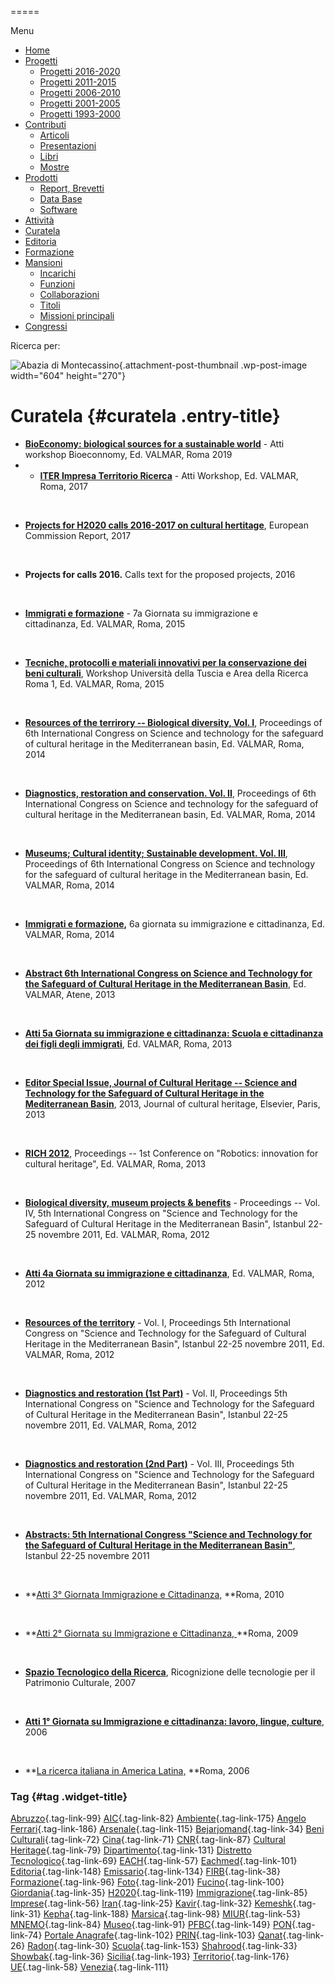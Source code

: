 


=====

 

Menu



-   [Home](index.html)
-   [Progetti](index.html)
    -   [Progetti 2016-2020](index86ea.html?page_id=388)
    -   [Progetti 2011-2015](indexea29.html?page_id=474)
    -   [Progetti 2006-2010](index9b8d.html?page_id=525)
    -   [Progetti 2001-2005](index3429.html?page_id=494)
    -   [Progetti 1993-2000](index5532.html?page_id=559)
-   [Contributi](index376e.html?cat=13)
    -   [Articoli](index305b.html?page_id=438)
    -   [Presentazioni](index3fd7.html?page_id=441)
    -   [Libri](indexb842.html?page_id=450)
    -   [Mostre](index85de.html?page_id=1066)
-   [Prodotti](indexb5e7.html?cat=15)
    -   [Report, Brevetti](indexfea7.html?page_id=1069)
    -   [Data Base](index7175.html?page_id=1072)
    -   [Software](index1a36.html?page_id=1075)
-   [Attività](index852a.html?page_id=410)
-   [Curatela](index5b3e.html?page_id=416)
-   [Editoria](index1597.html?page_id=419)
-   [Formazione](index7f00.html?page_id=422)
-   [Mansioni](index7fa5.html?cat=138)
    -   [Incarichi](indexfc67.html?page_id=1050)
    -   [Funzioni](index5cc7.html?page_id=1061)
    -   [Collaborazioni](index5edb.html?page_id=1083)
    -   [Titoli](indexa54c.html?page_id=1239)
    -   [Missioni principali](indexe97a.html?page_id=1804)
-   [Congressi](index9c1c.html?page_id=425)

Ricerca per:

![Abazia di Montecassino](wp-content/uploads/2018/11/Cassino-604x270.jpg){.attachment-post-thumbnail .wp-post-image width="604" height="270"}

Curatela {#curatela .entry-title}
========

-   **[BioEconomy: biological sources for a sustainable world](wp-content/uploads/2019/10/BioEconomy-ABSTRACT-ISBN-978-88-97987-21-5-Video_4.pdf)** - Atti workshop Bioeconnomy, Ed. VALMAR, Roma 2019
-   -   [**ITER Impresa Territorio Ricerca**](https://intranet.cnr.it/servizi/people/prodotto/download/i/128284) - Atti Workshop, Ed. VALMAR, Roma, 2017

&nbsp;

-   [**Projects for H2020 calls 2016-2017 on cultural hertitage**](https://intranet.cnr.it/servizi/people/prodotto/download/i/115088), European Commission Report, 2017

&nbsp;

-   **Projects for calls 2016.** Calls text for the proposed projects, 2016

&nbsp;

-   [**Immigrati e formazione**](https://intranet.cnr.it/servizi/people/prodotto/download/i/103111) - 7a Giornata su immigrazione e cittadinanza, Ed. VALMAR, Roma, 2015

&nbsp;

-   [**Tecniche, protocolli e materiali innovativi per la conservazione dei beni culturali**](https://intranet.cnr.it/servizi/people/prodotto/download/i/103106), Workshop Università della Tuscia e Area della Ricerca Roma 1, Ed. VALMAR, Roma, 2015

&nbsp;

-   [**Resources of the terrirory -- Biological diversity, Vol. I**](https://intranet.cnr.it/servizi/people/prodotto/download/i/99214), Proceedings of 6th International Congress on Science and technology for the safeguard of cultural heritage in the Mediterranean basin, Ed. VALMAR, Roma, 2014

&nbsp;

-   [**Diagnostics, restoration and conservation. Vol. II**](https://intranet.cnr.it/servizi/people/prodotto/download/i/99261), Proceedings of 6th International Congress on Science and technology for the safeguard of cultural heritage in the Mediterranean basin, Ed. VALMAR, Roma, 2014

&nbsp;

-   [**Museums; Cultural identity; Sustainable development. Vol. III**](https://intranet.cnr.it/servizi/people/prodotto/download/i/99264), Proceedings of 6th International Congress on Science and technology for the safeguard of cultural heritage in the Mediterranean basin, Ed. VALMAR, Roma, 2014

&nbsp;

-   **[Immigrati e formazione](wp-content/uploads/2018/11/CURATELA-2014-Atti-Immigrazione.pdf),** 6a giornata su immigrazione e cittadinanza, Ed. VALMAR, Roma, 2014

&nbsp;

-   [**Abstract 6th International Congress on Science and Technology for the Safeguard of Cultural Heritage in the Mediterranean Basin**](https://intranet.cnr.it/servizi/people/prodotto/download/i/99273), Ed. VALMAR, Atene, 2013

&nbsp;

-   [**Atti 5a Giornata su immigrazione e cittadinanza: Scuola e cittadinanza dei figli degli immigrati**](https://books.google.it/books?id=pSLKev4Psz4C&printsec=frontcover&dq=5a+Giornata+su+Immigrazione+e+Cittadinanza&hl=it&sa=X&ved=0ahUKEwiKma7J-9PeAhWEiCwKHdbCDMUQ6AEIKTAA#v=onepage&q&f=false), Ed. VALMAR, Roma, 2013

&nbsp;

-   [**Editor Special Issue, Journal of Cultural Heritage -- Science and Technology for the Safeguard of Cultural Heritage in the Mediterranean Basin**](https://intranet.cnr.it/servizi/people/prodotto/download/i/99423), 2013, Journal of cultural heritage, Elsevier, Paris, 2013

&nbsp;

-   **[RICH 2012](https://intranet.cnr.it/servizi/people/prodotto/download/i/99426)**, Proceedings -- 1st Conference on "Robotics: innovation for cultural heritage", Ed. VALMAR, Roma, 2013

&nbsp;

-   [**Biological diversity, museum projects & benefits**](https://intranet.cnr.it/servizi/people/prodotto/download/i/99458) - Proceedings -- Vol. IV, 5th International Congress on "Science and Technology for the Safeguard of Cultural Heritage in the Mediterranean Basin", Istanbul 22-25 novembre 2011, Ed. VALMAR, Roma, 2012

&nbsp;

-   [**Atti 4a Giornata su immigrazione e cittadinanza**](https://books.google.it/books?id=RM94fUqnvFIC&pg=PA95&dq=4a+Giornata+su+Immigrazione+e+Cittadinanza&hl=it&sa=X&ved=0ahUKEwjpofPp-dPeAhWGWiwKHVMiCl8Q6AEIKTAA#v=onepage&q&f=false), Ed. VALMAR, Roma, 2012

&nbsp;

-   [**Resources of the territory**](https://intranet.cnr.it/servizi/people/prodotto/download/i/99602) - Vol. I, Proceedings 5th International Congress on "Science and Technology for the Safeguard of Cultural Heritage in the Mediterranean Basin", Istanbul 22-25 novembre 2011, Ed. VALMAR, Roma, 2012

&nbsp;

-   [**Diagnostics and restoration (1st Part)**](https://intranet.cnr.it/servizi/people/prodotto/download/i/99470) - Vol. II, Proceedings 5th International Congress on "Science and Technology for the Safeguard of Cultural Heritage in the Mediterranean Basin", Istanbul 22-25 novembre 2011, Ed. VALMAR, Roma, 2012

&nbsp;

-   [**Diagnostics and restoration (2nd Part)**](https://intranet.cnr.it/servizi/people/prodotto/download/i/99470) - Vol. III, Proceedings 5th International Congress on "Science and Technology for the Safeguard of Cultural Heritage in the Mediterranean Basin", Istanbul 22-25 novembre 2011, Ed. VALMAR, Roma, 2012

&nbsp;

-   [**Abstracts: 5th International Congress "Science and Technology for the Safeguard of Cultural Heritage in the Mediterranean Basin"**](https://intranet.cnr.it/servizi/people/prodotto/download/i/99603), Istanbul 22-25 novembre 2011

&nbsp;

-   **[Atti 3° Giornata Immigrazione e Cittadinanza,](https://books.google.it/books?id=QOvNLsWQhQAC&pg=PP3&dq=3a+Giornata+su+Immigrazione+e+Cittadinanza,+2010+angelo+ferrari&hl=it&sa=X&ved=0ahUKEwj3pIX0-NPeAhVBfywKHeGxCR0Q6AEIKTAA#v=onepage&q&f=false) **Roma, 2010

&nbsp;

-   **[Atti 2° Giornata su Immigrazione e Cittadinanza, ](wp-content/uploads/2018/11/CURATELA-2009-Immigrazione-Atti.pdf)**Roma, 2009

&nbsp;

-   [**Spazio Tecnologico della Ricerca**](https://books.google.it/books?id=TTLgDQAAQBAJ&printsec=frontcover&dq=spazio+tecnologico+della+ricerca&hl=it&sa=X&ved=0ahUKEwjb65bq99PeAhXFEiwKHXE-CzwQ6AEIKTAA#v=onepage&q&f=false), Ricognizione delle tecnologie per il Patrimonio Culturale, 2007

&nbsp;

-   [**Atti 1° Giornata su Immigrazione e cittadinanza: lavoro, lingue, culture**](wp-content/uploads/2018/11/CURATELA-2006-Immigrazione-Atti.pdf), 2006

&nbsp;

-   **[La ricerca italiana in America Latina,](wp-content/uploads/2018/10/Depliant_America-_Latina_2.pdf) **Roma, 2006



### Tag {#tag .widget-title}

[Abruzzo](indexbf18.html?tag=abruzzo "2 argomenti"){.tag-link-99} [AIC](indexfd92.html?tag=aic "4 argomenti"){.tag-link-82} [Ambiente](indexa6a7.html?tag=ambiente "6 argomenti"){.tag-link-175} [Angelo Ferrari](indexdddd.html?tag=angelo-ferrari "22 argomenti"){.tag-link-186} [Arsenale](index6e38.html?tag=arsenale "2 argomenti"){.tag-link-115} [Bejarjomand](index93d3.html?tag=bejarjomand "1 argomento"){.tag-link-34} [Beni Culturali](index883e.html?tag=beni-culturali "14 argomenti"){.tag-link-72} [Cina](index26c3.html?tag=cina "2 argomenti"){.tag-link-71} [CNR](index47bd.html?tag=cnr "7 argomenti"){.tag-link-87} [Cultural Heritage](index49c7.html?tag=cultural-heritage "2 argomenti"){.tag-link-79} [Dipartimento](index79d6.html?tag=dipartimento "2 argomenti"){.tag-link-131} [Distretto Tecnologico](index057d.html?tag=distretto-tecnologico "2 argomenti"){.tag-link-69} [EACH](index42c8.html?tag=each "2 argomenti"){.tag-link-57} [Eachmed](indexcf6e.html?tag=eachmed "3 argomenti"){.tag-link-101} [Editoria](indexd50c.html?tag=editoria "1 argomento"){.tag-link-148} [Emissario](index7457.html?tag=emissario "4 argomenti"){.tag-link-134} [FIRB](index7342.html?tag=firb "3 argomenti"){.tag-link-38} [Formazione](index52c4.html?tag=formazione "3 argomenti"){.tag-link-96} [Foto](index2e63.html?tag=foto "2 argomenti"){.tag-link-201} [Fucino](index11b4.html?tag=fucino "5 argomenti"){.tag-link-100} [Giordania](index338b.html?tag=giordania "4 argomenti"){.tag-link-35} [H2020](index3914.html?tag=h2020 "10 argomenti"){.tag-link-119} [Immigrazione](index32ae.html?tag=immigrazione "4 argomenti"){.tag-link-85} [Imprese](index514c.html?tag=imprese "5 argomenti"){.tag-link-56} [Iran](index4241.html?tag=iran "5 argomenti"){.tag-link-25} [Kavir](index3aaa.html?tag=kavir "1 argomento"){.tag-link-32} [Kemeshk](index0773.html?tag=kemeshk "1 argomento"){.tag-link-31} [Kepha](index724b.html?tag=kepha "2 argomenti"){.tag-link-188} [Marsica](index6ce2.html?tag=marsica "5 argomenti"){.tag-link-98} [MIUR](index0aa1.html?tag=miur "3 argomenti"){.tag-link-53} [MNEMO](index7027.html?tag=mnemo "3 argomenti"){.tag-link-84} [Museo](index304a.html?tag=museo "2 argomenti"){.tag-link-91} [PFBC](indexc5dc.html?tag=pfbc "1 argomento"){.tag-link-149} [PON](index0011.html?tag=pon "4 argomenti"){.tag-link-74} [Portale Anagrafe](indexe42c.html?tag=portale-anagrafe "2 argomenti"){.tag-link-102} [PRIN](index9cf1.html?tag=prin "2 argomenti"){.tag-link-103} [Qanat](index339d.html?tag=qanat "6 argomenti"){.tag-link-26} [Radon](index68d2.html?tag=radon "3 argomenti"){.tag-link-30} [Scuola](index2953.html?tag=scuola "2 argomenti"){.tag-link-153} [Shahrood](index6549.html?tag=shahrood "2 argomenti"){.tag-link-33} [Showbak](indexde02.html?tag=showbak "4 argomenti"){.tag-link-36} [Sicilia](index4efa.html?tag=sicilia "2 argomenti"){.tag-link-193} [Territorio](indexfff4.html?tag=territorio "4 argomenti"){.tag-link-176} [UE](index3f45.html?tag=ue "12 argomenti"){.tag-link-58} [Venezia](index05f5.html?tag=venezia "8 argomenti"){.tag-link-111}

